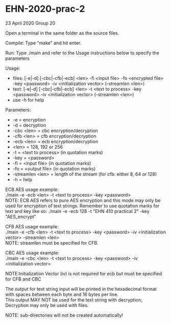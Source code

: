 # EHN-2020-prac-2

23 April 2020
Group 20

Open a terminal in the same folder as the source files.

Compile: Type "make" and hit enter.

Run: Type ./main and refer to the Usage instructions below to specify the parameters

Usage:
- files: [-e|-d] [-cbc|-cfb|-ecb] \<len\> -fi \<input file\> -fo \<encrypted file\> -key \<password\> -iv \<initialization vector\> (-streamlen \<len\>)
- text: [-e|-d] [-cbc|-cfb|-ecb] \<len\> -t \<text to process\> -key \<password\> -iv \<initialization vector\> (-streamlen \<len\>)
- use -h for help

Parameters:
- -e			       = encryption
- -d			       = decryption
- -cbc \<len\>		   = cbc encryption/decryption
- -cfb \<len\>		   = cfb encryption/decryption
- -ecb \<len\>		   = ecb encryption/decryption
- \<len\>			   =     128, 192 or 256
- -t			       = \<text to process\> (in quotation marks)
- -key			       = \<password\>
- -fi			       = \<input file\> (in quotation marks)
- -fo			       = \<output file\> (in quotation marks)
- -streamlen \<len\>	=    length of the stream (for cfb: either 8, 64 or 128)
- -h			      =  help

ECB AES usage example:\
./main -e -ecb \<len\> -t \<text to process\> -key \<password\>\
NOTE: ECB AES refers to pure AES encryption and this mode may only be used for encryption of text strings. Remember to use quotation marks for text and key like so:
./main -e -ecb 128 -t "EHN 410 practical 2" -key "AES_encrypt"



CFB AES usage example:\
./main -e -cfb \<len\> -t \<text to process\> -key \<password\> -iv \<initialization vector\> -streamlen \<len\>\
NOTE: streamlen must be specified for CFB.

CBC AES usage example:\
./main -e -cbc \<len\> -t \<text to process\> -key \<password\> -iv \<initialization vector\>

NOTE:Initialization Vector (iv) is not required for ecb but must be specified for CFB and CBC

The output for text string input will be printed in the hexadecimal format with spaces between each byte and 16 bytes per line.\
This output MAY NOT be used for the text string with decryption; Decryption may only be used with files.

NOTE: sub-directories will not be created automatically!





